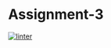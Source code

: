 # Assignment-3
[![linter](https://github.com/bret-padlan/Assignment-3/workflows/linter/badge.svg)](https://github.com/marketplace/actions/super-linter)
